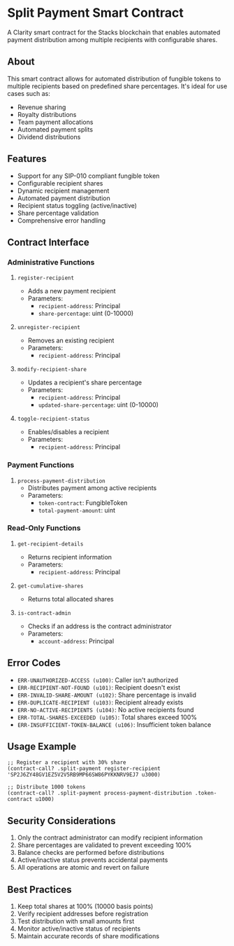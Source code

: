 # Split Payment Smart Contract

A Clarity smart contract for the Stacks blockchain that enables automated payment distribution among multiple recipients with configurable shares.

## About

This smart contract allows for automated distribution of fungible tokens to multiple recipients based on predefined share percentages. It's ideal for use cases such as:
- Revenue sharing
- Royalty distributions
- Team payment allocations
- Automated payment splits
- Dividend distributions

## Features

- Support for any SIP-010 compliant fungible token
- Configurable recipient shares
- Dynamic recipient management
- Automated payment distribution
- Recipient status toggling (active/inactive)
- Share percentage validation
- Comprehensive error handling

## Contract Interface

### Administrative Functions

1. `register-recipient`
   - Adds a new payment recipient
   - Parameters:
     - `recipient-address`: Principal
     - `share-percentage`: uint (0-10000)

2. `unregister-recipient`
   - Removes an existing recipient
   - Parameters:
     - `recipient-address`: Principal

3. `modify-recipient-share`
   - Updates a recipient's share percentage
   - Parameters:
     - `recipient-address`: Principal
     - `updated-share-percentage`: uint (0-10000)

4. `toggle-recipient-status`
   - Enables/disables a recipient
   - Parameters:
     - `recipient-address`: Principal

### Payment Functions

1. `process-payment-distribution`
   - Distributes payment among active recipients
   - Parameters:
     - `token-contract`: FungibleToken
     - `total-payment-amount`: uint

### Read-Only Functions

1. `get-recipient-details`
   - Returns recipient information
   - Parameters:
     - `recipient-address`: Principal

2. `get-cumulative-shares`
   - Returns total allocated shares

3. `is-contract-admin`
   - Checks if an address is the contract administrator
   - Parameters:
     - `account-address`: Principal

## Error Codes

- `ERR-UNAUTHORIZED-ACCESS (u100)`: Caller isn't authorized
- `ERR-RECIPIENT-NOT-FOUND (u101)`: Recipient doesn't exist
- `ERR-INVALID-SHARE-AMOUNT (u102)`: Share percentage is invalid
- `ERR-DUPLICATE-RECIPIENT (u103)`: Recipient already exists
- `ERR-NO-ACTIVE-RECIPIENTS (u104)`: No active recipients found
- `ERR-TOTAL-SHARES-EXCEEDED (u105)`: Total shares exceed 100%
- `ERR-INSUFFICIENT-TOKEN-BALANCE (u106)`: Insufficient token balance

## Usage Example

```clarity
;; Register a recipient with 30% share
(contract-call? .split-payment register-recipient 'SP2J6ZY48GV1EZ5V2V5RB9MP66SW86PYKKNRV9EJ7 u3000)

;; Distribute 1000 tokens
(contract-call? .split-payment process-payment-distribution .token-contract u1000)
```

## Security Considerations

1. Only the contract administrator can modify recipient information
2. Share percentages are validated to prevent exceeding 100%
3. Balance checks are performed before distributions
4. Active/inactive status prevents accidental payments
5. All operations are atomic and revert on failure

## Best Practices

1. Keep total shares at 100% (10000 basis points)
2. Verify recipient addresses before registration
3. Test distribution with small amounts first
4. Monitor active/inactive status of recipients
5. Maintain accurate records of share modifications
